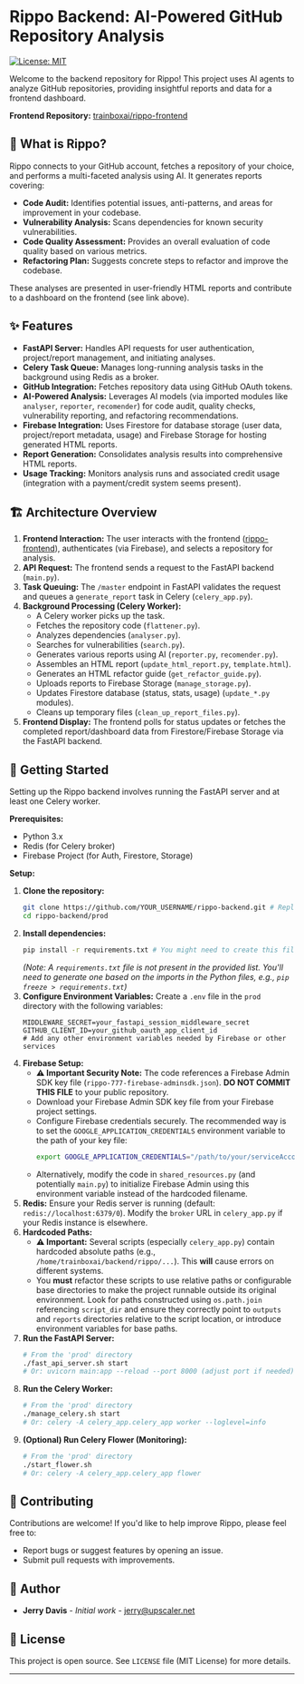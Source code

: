 # Rippo Backend: AI-Powered GitHub Repository Analysis

[![License: MIT](https://img.shields.io/badge/License-MIT-yellow.svg)](https://opensource.org/licenses/MIT) 





Welcome to the backend repository for Rippo! This project uses AI agents to analyze GitHub repositories, providing insightful reports and data for a frontend dashboard.

**Frontend Repository:** [trainboxai/rippo-frontend](https://github.com/trainboxai/rippo-frontend)

## 🤔 What is Rippo?

Rippo connects to your GitHub account, fetches a repository of your choice, and performs a multi-faceted analysis using AI. It generates reports covering:

*   **Code Audit:** Identifies potential issues, anti-patterns, and areas for improvement in your codebase.
*   **Vulnerability Analysis:** Scans dependencies for known security vulnerabilities.
*   **Code Quality Assessment:** Provides an overall evaluation of code quality based on various metrics.
*   **Refactoring Plan:** Suggests concrete steps to refactor and improve the codebase.

These analyses are presented in user-friendly HTML reports and contribute to a dashboard on the frontend (see link above).

## ✨ Features

*   **FastAPI Server:** Handles API requests for user authentication, project/report management, and initiating analyses.
*   **Celery Task Queue:** Manages long-running analysis tasks in the background using Redis as a broker.
*   **GitHub Integration:** Fetches repository data using GitHub OAuth tokens.
*   **AI-Powered Analysis:** Leverages AI models (via imported modules like `analyser`, `reporter`, `recomender`) for code audit, quality checks, vulnerability reporting, and refactoring recommendations.
*   **Firebase Integration:** Uses Firestore for database storage (user data, project/report metadata, usage) and Firebase Storage for hosting generated HTML reports.
*   **Report Generation:** Consolidates analysis results into comprehensive HTML reports.
*   **Usage Tracking:** Monitors analysis runs and associated credit usage (integration with a payment/credit system seems present).

## 🏗️ Architecture Overview

1.  **Frontend Interaction:** The user interacts with the frontend ([rippo-frontend](https://github.com/trainboxai/rippo-frontend)), authenticates (via Firebase), and selects a repository for analysis.
2.  **API Request:** The frontend sends a request to the FastAPI backend (`main.py`).
3.  **Task Queuing:** The `/master` endpoint in FastAPI validates the request and queues a `generate_report` task in Celery (`celery_app.py`).
4.  **Background Processing (Celery Worker):**
    *   A Celery worker picks up the task.
    *   Fetches the repository code (`flattener.py`).
    *   Analyzes dependencies (`analyser.py`).
    *   Searches for vulnerabilities (`search.py`).
    *   Generates various reports using AI (`reporter.py`, `recomender.py`).
    *   Assembles an HTML report (`update_html_report.py`, `template.html`).
    *   Generates an HTML refactor guide (`get_refactor_guide.py`).
    *   Uploads reports to Firebase Storage (`manage_storage.py`).
    *   Updates Firestore database (status, stats, usage) (`update_*.py` modules).
    *   Cleans up temporary files (`clean_up_report_files.py`).
5.  **Frontend Display:** The frontend polls for status updates or fetches the completed report/dashboard data from Firestore/Firebase Storage via the FastAPI backend.

## 🚀 Getting Started

Setting up the Rippo backend involves running the FastAPI server and at least one Celery worker.

**Prerequisites:**

*   Python 3.x
*   Redis (for Celery broker)
*   Firebase Project (for Auth, Firestore, Storage)

**Setup:**

1.  **Clone the repository:**
    ```bash
    git clone https://github.com/YOUR_USERNAME/rippo-backend.git # Replace with actual repo URL
    cd rippo-backend/prod
    ```
2.  **Install dependencies:**
    ```bash
    pip install -r requirements.txt # You might need to create this file!
    ```
    *(Note: A `requirements.txt` file is not present in the provided list. You'll need to generate one based on the imports in the Python files, e.g., `pip freeze > requirements.txt`)*
3.  **Configure Environment Variables:** Create a `.env` file in the `prod` directory with the following variables:
    ```dotenv
    MIDDLEWARE_SECRET=your_fastapi_session_middleware_secret
    GITHUB_CLIENT_ID=your_github_oauth_app_client_id
    # Add any other environment variables needed by Firebase or other services
    ```
4.  **Firebase Setup:**
    *   **⚠️ Important Security Note:** The code references a Firebase Admin SDK key file (`rippo-777-firebase-adminsdk.json`). **DO NOT COMMIT THIS FILE** to your public repository.
    *   Download your Firebase Admin SDK key file from your Firebase project settings.
    *   Configure Firebase credentials securely. The recommended way is to set the `GOOGLE_APPLICATION_CREDENTIALS` environment variable to the path of your key file:
        ```bash
        export GOOGLE_APPLICATION_CREDENTIALS="/path/to/your/serviceAccountKey.json"
        ```
    *   Alternatively, modify the code in `shared_resources.py` (and potentially `main.py`) to initialize Firebase Admin using this environment variable instead of the hardcoded filename.
5.  **Redis:** Ensure your Redis server is running (default: `redis://localhost:6379/0`). Modify the `broker` URL in `celery_app.py` if your Redis instance is elsewhere.
6.  **Hardcoded Paths:**
    *   **⚠️ Important:** Several scripts (especially `celery_app.py`) contain hardcoded absolute paths (e.g., `/home/trainboxai/backend/rippo/...`). This **will** cause errors on different systems.
    *   You **must** refactor these scripts to use relative paths or configurable base directories to make the project runnable outside its original environment. Look for paths constructed using `os.path.join` referencing `script_dir` and ensure they correctly point to `outputs` and `reports` directories relative to the script location, or introduce environment variables for base paths.
7.  **Run the FastAPI Server:**
    ```bash
    # From the 'prod' directory
    ./fast_api_server.sh start
    # Or: uvicorn main:app --reload --port 8000 (adjust port if needed)
    ```
8.  **Run the Celery Worker:**
    ```bash
    # From the 'prod' directory
    ./manage_celery.sh start
    # Or: celery -A celery_app.celery_app worker --loglevel=info
    ```
9.  **(Optional) Run Celery Flower (Monitoring):**
    ```bash
    # From the 'prod' directory
    ./start_flower.sh
    # Or: celery -A celery_app.celery_app flower
    ```

## 🤝 Contributing

Contributions are welcome! If you'd like to help improve Rippo, please feel free to:

*   Report bugs or suggest features by opening an issue.
*   Submit pull requests with improvements.

## 👤 Author

*   **Jerry Davis** - *Initial work* - [jerry@upscaler.net](mailto:jerry@upscaler.net)



## 📜 License

This project is open source. See `LICENSE` file (MIT License) for more details.


---


